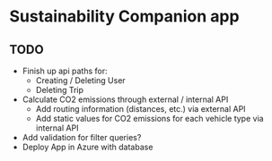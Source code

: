 # Sustainability Companion app

## TODO
- Finish up api paths for:
  - Creating / Deleting User
  - Deleting Trip
- Calculate CO2 emissions through external / internal API
  - Add routing information (distances, etc.) via external API
  - Add static values for CO2 emissions for each vehicle type via internal API
- Add validation for filter queries?
- Deploy App in Azure with database
